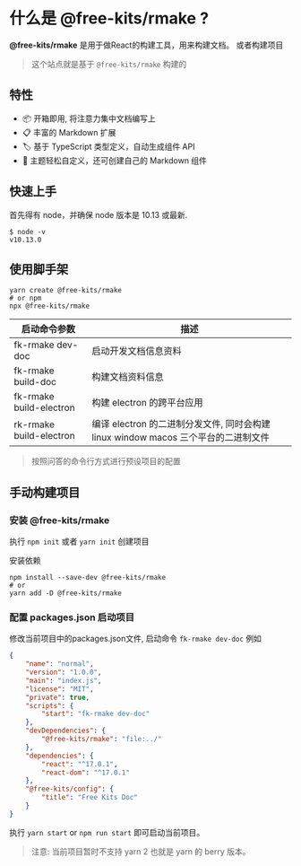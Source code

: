 <!--
nav:
    title: 文档
group:
    title: 入门
title: 简介
-->

# 什么是 @free-kits/rmake ?

**@free-kits/rmake** 是用于做React的构建工具，用来构建文档。 或者构建项目

> 这个站点就是基于 `@free-kits/rmake` 构建的



## 特性

- 📦 开箱即用, 将注意力集中文档编写上
- 📋 丰富的 Markdown 扩展
- 🏷 基于 TypeScript 类型定义，自动生成组件 API
- 🎨 主题轻松自定义，还可创建自己的 Markdown 组件

## 快速上手

首先得有 node，并确保 node 版本是 10.13 或最新.

```shell
$ node -v
v10.13.0
```

## 使用脚手架

```shell
yarn create @free-kits/rmake
# or npm
npx @free-kits/rmake
```

|启动命令参数                | 描述
|-------                    |----------
|fk-rmake dev-doc           | 启动开发文档信息资料
|fk-rmake build-doc         | 构建文档资料信息
|fk-rmake build-electron    | 构建 electron 的跨平台应用
|rk-rmake build-electron    | 编译 electron 的二进制分发文件, 同时会构建 linux window macos 三个平台的二进制文件

> 按照问答的命令行方式进行预设项目的配置

## 手动构建项目

### 安装 @free-kits/rmake

执行 `npm init` 或者 `yarn init` 创建项目

安装依赖

```shell
npm install --save-dev @free-kits/rmake
# or
yarn add -D @free-kits/rmake
```

### 配置 packages.json 启动项目

修改当前项目中的packages.json文件, 启动命令 `fk-rmake dev-doc` 例如

```json
{
    "name": "normal",
    "version": "1.0.0",
    "main": "index.js",
    "license": "MIT",
    "private": true,
    "scripts": {
        "start": "fk-rmake dev-doc"
    },
    "devDependencies": {
        "@free-kits/rmake": "file:../"
    },
    "dependencies": {
        "react": "^17.0.1",
        "react-dom": "^17.0.1"
    },
    "@free-kits/config": {
        "title": "Free Kits Doc"
    }
}
```

执行 `yarn start` or `npm run start` 即可启动当前项目。

> 注意: 当前项目暂时不支持 yarn 2 也就是 yarn 的 berry 版本。
